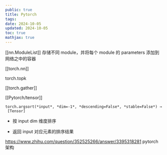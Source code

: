 ```yaml
---
public: true
title: Pytorch
tags:
date: 2024-10-05
updated: 2024-10-05
toc: true
mathjax: true
---
```


[[nn.ModuleList]] 存储不同 module，并将每个 module 的 parameters 添加到网络之中的容器

[[torch.nn]]

torch.topk

[[torch.gather]]

[[Pytorch/tensor]]

`torch.argsort(*input*, *dim=-1*, *descending=False*, *stable=False*) → [Tensor]`

  + 按 input  dim 维度排序

  + 返回 input 对应元素的排序结果



https://www.zhihu.com/question/352525266/answer/3395318281 pytorch 架构

